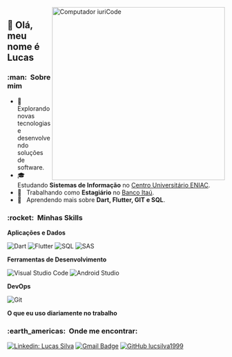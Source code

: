 <img src="https://raw.githubusercontent.com/MicaelliMedeiros/micaellimedeiros/master/image/computer-illustration.png" min-width="400px" max-width="400px" width="400px" align="right" alt="Computador iuriCode">

## 💜 Olá, meu nome é <strong>Lucas</strong>

<h3> :man: &nbsp;Sobre mim </h3>

- 🤔 &nbsp; Explorando novas tecnologias e desenvolvendo soluções de software.
- 🎓 &nbsp; Estudando **Sistemas de Informação** no <a href="https://www.eniac.com.br/">Centro Universitário ENIAC</a>.
- 💼 &nbsp; Trabalhando como **Estagiário** no <a href="https://www.itau.com.br/">Banco Itaú</a>.
- 🌱 &nbsp; Aprendendo mais sobre **Dart, Flutter, GIT e SQL**.

<h3> :rocket: &nbsp;Minhas Skills </h3>

**Aplicações e Dados**

  ![Dart](https://img.shields.io/badge/-Dart-333333?style=flat&logo=dart&logoColor=0175C2)
  ![Flutter](https://img.shields.io/badge/-Flutter-333333?style=flat&logo=Flutter&logoColor=02569B)
  ![SQL](https://img.shields.io/badge/-SQL-333333?style=flat&logo=microsoft-access&logoColor=red)
  ![SAS](https://img.shields.io/badge/-SAS-333333?style=flat&logo=scala&logoColor=blue)

**Ferramentas de Desenvolvimento**

  ![Visual Studio Code](https://img.shields.io/badge/-Visual%20Studio%20Code-333333?style=flat&logo=visual-studio-code&logoColor=007ACC)
  ![Android Studio](https://img.shields.io/badge/-Android%20Studio-333333?style=flat&logo=android-studio&logoColor=green)

**DevOps**

  ![Git](https://img.shields.io/badge/-Git-333333?style=flat&logo=git)
  
 **O que eu uso diariamente no trabalho**

<h3> :earth_americas: &nbsp;Onde me encontrar: </h3> 

[![Linkedin: Lucas Silva](https://img.shields.io/badge/-lucz-blue?style=flat-square&logo=Linkedin&logoColor=white&link=https://www.linkedin.com/in/lucz/)](https://www.linkedin.com/in/lucz/)
[![Gmail Badge](https://img.shields.io/badge/-lucsilva1999@email.com-A4373A?style=flat-square&logo=Gmail&logoColor=white&link=mailto:lucsilva1999@email.com)](mailto:lucsilva1999@email.com)
[![GitHub lucsilva1999]( https://img.shields.io/github/followers/VanessaSwerts?label=follow&style=social)](https://github.com/lucsilva1999)










